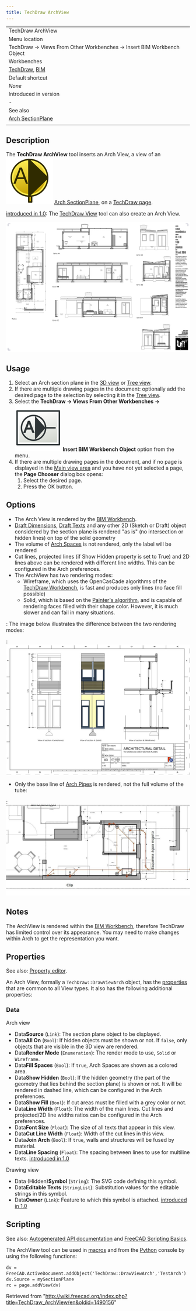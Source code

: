 ```yaml
---
title: TechDraw ArchView
---
```


|                                                                                             |
| ------------------------------------------------------------------------------------------- |
| TechDraw ArchView                                                                           |
| Menu location                                                                               |
| TechDraw → Views From Other Workbenches → Insert BIM Workbench Object                       |
| Workbenches                                                                                 |
| [TechDraw](/TechDraw_Workbench "TechDraw Workbench"), [BIM](/BIM_Workbench "BIM Workbench") |
| Default shortcut                                                                            |
| _None_                                                                                      |
| Introduced in version                                                                       |
| -                                                                                           |
| See also                                                                                    |
| [Arch SectionPlane](/Arch_SectionPlane "Arch SectionPlane")                                 |
|                                                                                             |

## Description

The **TechDraw ArchView** tool inserts an Arch View, a view of an ![](/src/assets/images/Arch_SectionPlane.svg) [Arch SectionPlane](/Arch_SectionPlane "Arch SectionPlane"), on a [TechDraw page](/TechDraw_PageDefault "TechDraw PageDefault").

[introduced in 1.0](/Release_notes_1.0 "Release notes 1.0"): The [TechDraw View](/TechDraw_View "TechDraw View") tool can also create an Arch View.

![](/src/assets/images/TechDraw_Arch_example.jpg)

## Usage

1. Select an Arch section plane in the [3D view](/3D_view "3D view") or [Tree view](/Tree_view "Tree view").
2. If there are multiple drawing pages in the document: optionally add the desired page to the selection by selecting it in the [Tree view](/Tree_view "Tree view").
3. Select the **TechDraw → Views From Other Workbenches → ![](/src/assets/images/TechDraw_ArchView.svg) Insert BIM Workbench Object** option from the menu.
4. If there are multiple drawing pages in the document, and if no page is displayed in the [Main view area](/Main_view_area "Main view area") and you have not yet selected a page, the **Page Chooser** dialog box opens:
   1. Select the desired page.
   2. Press the OK button.

## Options

- The Arch View is rendered by the [BIM Workbench](/BIM_Workbench "BIM Workbench").
- [Draft Dimensions](/Draft_Snap_Dimensions "Draft Snap Dimensions"), [Draft Texts](/Draft_Text "Draft Text") and any other 2D (Sketch or Draft) object considered by the section plane is rendered "as is" (no intersection or hidden lines) on top of the solid geometry
- The volume of [Arch Spaces](/Arch_Space "Arch Space") is not rendered, only the label will be rendered
- Cut lines, projected lines (if Show Hidden property is set to True) and 2D lines above can be rendered with different line widths. This can be configured in the Arch preferences.
- The ArchView has two rendering modes:
  - Wireframe, which uses the OpenCasCade algorithms of the [TechDraw Workbench](/TechDraw_Workbench "TechDraw Workbench"), is fast and produces only lines (no face fill possible)
  - Solid, which is based on the [Painter's algorithm](https://en.wikipedia.org/wiki/Painter%27s_algorithm), and is capable of rendering faces filled with their shape color. However, it is much slower and can fail in many situations.

: The image below illustrates the difference between the two rendering modes:

: ![](/src/assets/images/TechDraw_Arch_rendering.jpg)

- Only the base line of [Arch Pipes](/Arch_Pipe "Arch Pipe") is rendered, not the full volume of the tube:

: ![](/src/assets/images/TechDraw_Arch_piping.jpg)

## Notes

The ArchView is rendered within the [BIM Workbench](/BIM_Workbench "BIM Workbench"), therefore TechDraw has limited control over its appearance. You may need to make changes within Arch to get the representation you want.

## Properties

See also: [Property editor](/Property_editor "Property editor").

An Arch View, formally a `TechDraw::DrawViewArch` object, has the [properties](/TechDraw_View#Properties_Part_View "TechDraw View") that are common to all View types. It also has the following additional properties:

### Data

Arch view

- Data**Source** (`Link`): The section plane object to be displayed.
- Data**All On** (`Bool`): If hidden objects must be shown or not. If `false`, only objects that are visible in the 3D view are rendered.
- Data**Render Mode** (`Enumeration`): The render mode to use, `Solid` or `Wireframe`.
- Data**Fill Spaces** (`Bool`): If `true`, Arch Spaces are shown as a colored area.
- Data**Show Hidden** (`Bool`): If the hidden geometry (the part of the geometry that lies behind the section plane) is shown or not. It will be rendered in dashed line, which can be configured in the Arch preferences.
- Data**Show Fill** (`Bool`): If cut areas must be filled with a grey color or not.
- Data**Line Width** (`Float`): The width of the main lines. Cut lines and projected/2D line widths ratios can be configured in the Arch preferences.
- Data**Font Size** (`Float`): The size of all texts that appear in this view.
- Data**Cut Line Width** (`Float`): Width of the cut lines in this view.
- Data**Join Arch** (`Bool`): If `true`, walls and structures will be fused by material.
- Data**Line Spacing** (`Float`): The spacing between lines to use for multiline texts. [introduced in 1.0](/Release_notes_1.0 "Release notes 1.0")

Drawing view

- Data (Hidden)**Symbol** (`String`): The SVG code defining this symbol.
- Data**Editable Texts** (`StringList`): Substitution values for the editable strings in this symbol.
- Data**Owner** (`Link`): Feature to which this symbol is attached. [introduced in 1.0](/Release_notes_1.0 "Release notes 1.0")

## Scripting

See also: [Autogenerated API documentation](https://freecad.github.io/SourceDoc/) and [FreeCAD Scripting Basics](/FreeCAD_Scripting_Basics "FreeCAD Scripting Basics").

The ArchView tool can be used in [macros](/Macros "Macros") and from the [Python](/Python "Python") console by using the following functions:

```
dv = FreeCAD.ActiveDocument.addObject('TechDraw::DrawViewArch','TestArch')
dv.Source = mySectionPlane
rc = page.addView(dv)

```

Retrieved from "<http://wiki.freecad.org/index.php?title=TechDraw_ArchView/en&oldid=1490156>"
